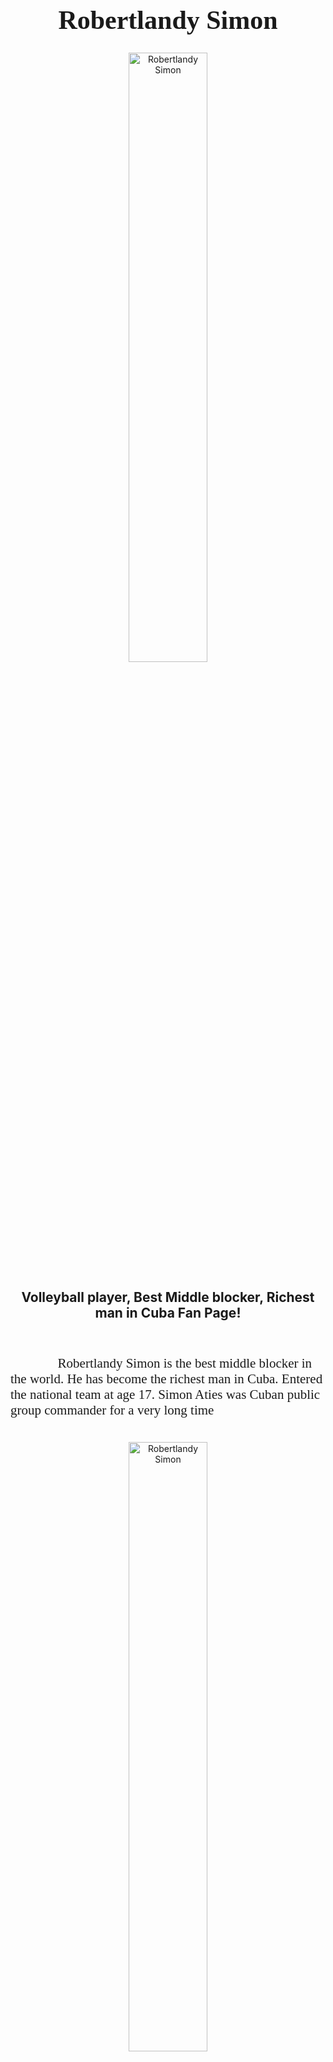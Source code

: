 
<h1 style="font-family:Brush Script MT; font-size:300%;" align="center" > <b> Robertlandy Simon </b></h1>
<div align="center">
    <img    src="https://i.ytimg.com/vi/KUg7lV6hqeU/maxresdefault.jpg"
            title="Robertlandy Simon"
            width="50%"
            height="50%" 
            />
            
</div>

<h2 align="center" > Volleyball player, Best Middle blocker, Richest man in Cuba Fan Page! </h2>

<br>

<p style = "text-indent: 2cm; font-family: Comic Sans MS; font-size:150%">
            Robertlandy Simon is the best middle blocker in the world. He has become the richest man in Cuba. Entered the national team at age 17. Simon Aties was Cuban public group commander for a very long time
    
</p>

<br>

<div align="center">
    <img    src="https://i.ytimg.com/vi/HeGm0cqQbyQ/maxresdefault.jpg"
            title="Robertlandy Simon"
            width="50%"
            height="50%" 
            />

<p style = "text index: 2cm; font-family: Comic Sans MS; font-size:150%"
            Robertlandy Simón Aties (born 11 June 1987) is a Cuban volleyball player, a member of Cuba men national volleyball team from 2005–2010 and from 2019 to present day and also Italian club Cucine Lube Civitanova, 2009 NORCECA Champion, silver medalist of the 2010 World Championship, double South Korean Champion (2015, 2016).


<br>


<table>
    <tr>
        <th>Name</th>
        <td>Robertlandy Simon</td>
    </tr>
    <tr>
        <th>Age</th>
        <td>34</td>
    </tr>
    <tr>
        <th>Birthday</th>
        <td>11 June 1987</td>
    </tr>
        <tr>
        <th>Nationality</th>
        <td>Cuba</td>
    </tr>
    <tr>
        <th>Weight</th>
        <td>246.9 lbs</td>
    </tr>
    <tr>
        <th>Place of Birth</th>
        <td>Guantanamo Cuba</td>
    </tr>
    <tr>
        <th>Star sign</th>
        <td>Gemini</td>
    </tr>
    <tr>
        <th>Height/th>
      <td>(6'9)</td>
</table>


<br><br>

<p>
    <i>Made by: <u></u> on December 7, 2021</i>
</p>
